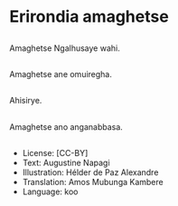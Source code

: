 # Erirondia amaghetse
 
##
Amaghetse Ngalhusaye wahi.
 
##
Amaghetse ane omuiregha.
 
##
Ahisirye.
 
##
Amaghetse ano anganabbasa.

##
* License: [CC-BY]
* Text: Augustine Napagi
* Illustration: Hélder de Paz Alexandre
* Translation: Amos Mubunga Kambere
* Language: koo
